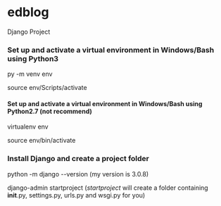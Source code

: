 # edblog
Django Project

### Set up and activate a virtual environment in Windows/Bash using Python3

py -m venv env

source env/Scripts/activate

#### Set up and activate a virtual environment in Windows/Bash using Python2.7 (not recommend)

virtualenv env

source env/bin/activate

### Install Django and create a project folder

python -m django --version
(my version is 3.0.8)

django-admin startproject <django-pro>
(_startproject_ will create a folder containing __init__.py, settings.py, urls.py and wsgi.py for you)
